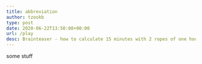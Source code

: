 ```yaml
---
title: abbreviation
author: tzookb
type: post
date: 2020-06-22T13:50:08+00:00
url: /play
desc: Brainteaser - how to calculate 15 minutes with 2 ropes of one hour each burn time for each one. Each rope can burn in different lengths but in the same total time.
---
```


some stuff